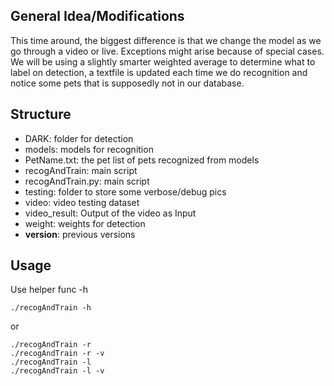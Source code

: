 ## General Idea/Modifications

This time around, the biggest difference is that we change the model as we go through a video or live. Exceptions might arise because of special cases. 
We will be using a slightly smarter weighted average to determine what to label on detection, a textfile is updated each time we do recognition and notice some pets that is supposedly not in our database.

## Structure

- DARK: folder for detection
- models: models for recognition
- PetName.txt: the pet list of pets recognized from models
- recogAndTrain: main script 
- recogAndTrain.py: main script
- testing: folder to store some verbose/debug pics
- video: video testing dataset
- video_result: Output of the video as Input
- weight: weights for detection
- __version__: previous versions

## Usage

Use helper func -h

	./recogAndTrain -h
or 
	
	./recogAndTrain -r
	./recogAndTrain -r -v
	./recogAndTrain -l
	./recogAndTrain -l -v

